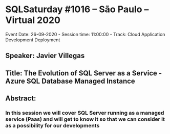 # SQLSaturday #1016 – São Paulo – Virtual 2020
Event Date: 26-09-2020 - Session time: 11:00:00 - Track: Cloud Application Development  Deployment
## Speaker: Javier Villegas
## Title: The Evolution of SQL Server as a Service - Azure SQL Database Managed Instance
## Abstract:
### In this session we will cover SQL Server running as a managed service (Paas) and will get to know it so that we can consider it as a possibility for our developments
